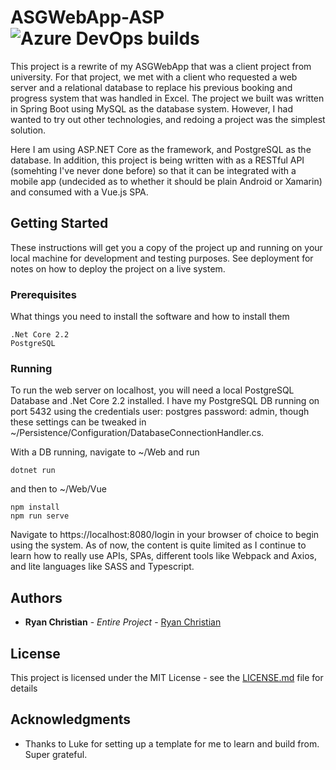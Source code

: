 # ASGWebApp-ASP ![Azure DevOps builds](https://img.shields.io/azure-devops/build/ryanchristian4427/41e401ef-1612-4af8-9903-694ad7fe606a/1.svg?style=popout)

This project is a rewrite of my ASGWebApp that was a client project from university. For that project, we met with a client who requested a web server and a relational database to replace his previous booking and progress system that was handled in Excel. The project we built was written in Spring Boot using MySQL as the database system. However, I had wanted to try out other technologies, and redoing a project was the simplest solution.

Here I am using ASP.NET Core as the framework, and PostgreSQL as the database. In addition, this project is being written with as a RESTful API (somehting I've never done before) so that it can be integrated with a mobile app (undecided as to whether it should be plain Android or Xamarin) and consumed with a Vue.js SPA. 

## Getting Started

These instructions will get you a copy of the project up and running on your local machine for development and testing purposes. See deployment for notes on how to deploy the project on a live system.

### Prerequisites

What things you need to install the software and how to install them

```
.Net Core 2.2
PostgreSQL
```

### Running

To run the web server on localhost, you will need a local PostgreSQL Database and .Net Core 2.2 installed. I have my PostgreSQL DB running on port 5432 using the credentials user: postgres password: admin, though these settings can be tweaked in ~/Persistence/Configuration/DatabaseConnectionHandler.cs.

With a DB running, navigate to ~/Web and run

```
dotnet run
```

and then to ~/Web/Vue 

```
npm install
npm run serve
```

Navigate to https://localhost:8080/login in your browser of choice to begin using the system. As of now, the content is quite limited as I continue to learn how to really use APIs, SPAs, different tools like Webpack and Axios, and lite languages like SASS and Typescript.

## Authors

* **Ryan Christian** - *Entire Project* - [Ryan Christian](https://github.com/RyanChristian4427)

## License

This project is licensed under the MIT License - see the [LICENSE.md](LICENSE.md) file for details

## Acknowledgments

* Thanks to Luke for setting up a template for me to learn and build from. Super grateful.
